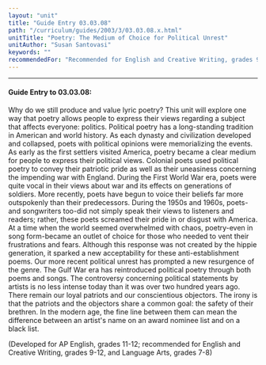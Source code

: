 ```yaml
---
layout: "unit"
title: "Guide Entry 03.03.08"
path: "/curriculum/guides/2003/3/03.03.08.x.html"
unitTitle: "Poetry: The Medium of Choice for Political Unrest"
unitAuthor: "Susan Santovasi"
keywords: ""
recommendedFor: "Recommended for English and Creative Writing, grades 9-12, and for Language Arts, grades 7-8."
---
```

<body>
<hr/>
<h4>
Guide Entry to 03.03.08:
</h4>
<p>
Why do we still produce and value lyric poetry?  This unit will explore one way that poetry allows people to express their views regarding a subject that affects everyone: politics.  Political poetry has a long-standing tradition in American and world history.  As each dynasty and civilization developed and collapsed, poets with political opinions were memorializing the events.  As early as the first settlers visited America, poetry became a clear medium for people to express their political views.  Colonial poets used political poetry to convey their patriotic pride as well as their uneasiness concerning the impending war with England.  During the First World War era, poets were quite vocal in their views about war and its effects on generations of soldiers.  More recently, poets have begun to voice their beliefs far more outspokenly than their predecessors.  During the 1950s and 1960s, poets-and songwriters too-did not simply speak their views to listeners and readers; rather, these poets screamed their pride in or disgust with America.  At a time when the world seemed overwhelmed with chaos, poetry-even in song form-became an outlet of choice for those who needed to vent their frustrations and fears.  Although this response was not created by the hippie generation, it sparked a new acceptability for these anti-establishment poems.  Our more recent political unrest has prompted a new resurgence of the genre.  The Gulf War era has reintroduced political poetry through both poems and songs.  The controversy concerning political statements by artists is no less intense today than it was over two hundred years ago.  There remain our loyal patriots and our conscientious objectors.  The irony is that the patriots and the objectors share a common goal: the safety of their brethren.  In the modern age, the fine line between them can mean the difference between an artist's name on an award nominee list and on a black list.
</p>
<p>
(Developed for AP English, grades 11-12; recommended for English and Creative Writing, grades 9-12, and Language Arts, grades 7-8)
</p>
</body>
